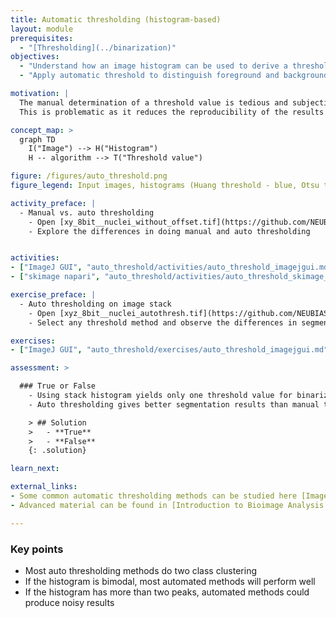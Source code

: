 ```yaml
---
title: Automatic thresholding (histogram-based)
layout: module
prerequisites:
  - "[Thresholding](../binarization)"
objectives:
  - "Understand how an image histogram can be used to derive a threshold"
  - "Apply automatic threshold to distinguish foreground and background pixels"

motivation: |
  The manual determination of a threshold value is tedious and subjective.
  This is problematic as it reduces the reproducibility of the results and may preclude determining threshold values for many different images as the dataset becomes large. It is therefore important to know about reproducible mathematical approaches to automatically determine threshold values for image segmentation.

concept_map: >
  graph TD
    I("Image") --> H("Histogram")
    H -- algorithm --> T("Threshold value")

figure: /figures/auto_threshold.png
figure_legend: Input images, histograms (Huang threshold - blue, Otsu threshold - orange),  binary images (Huang), binary images (Otsu).

activity_preface: |
  - Manual vs. auto thresholding
    - Open [xy_8bit__nuclei_without_offset.tif](https://github.com/NEUBIAS/training-resources/raw/master/image_data/xy_8bit__nuclei_without_offset.tif) and [xy_8bit__nuclei_with_offset.tif](https://github.com/NEUBIAS/training-resources/raw/master/image_data/xy_8bit__nuclei_with_offset.tif)
    - Explore the differences in doing manual and auto thresholding


activities:
- ["ImageJ GUI", "auto_threshold/activities/auto_threshold_imagejgui.md", "markdown"]
- ["skimage napari", "auto_threshold/activities/auto_threshold_skimage_napari.py", "python"]

exercise_preface: |
  - Auto thresholding on image stack
    - Open [xyz_8bit__nuclei_autothresh.tif](https://github.com/NEUBIAS/training-resources/raw/master/image_data/xyz_8bit__nuclei_autothresh.tif)
    - Select any threshold method and observe the differences in segmentation when you use the histogram computed from all images in 3D stack      

exercises:
- ["ImageJ GUI", "auto_threshold/exercises/auto_threshold_imagejgui.md", "markdown"]

assessment: >

  ### True or False
    - Using stack histogram yields only one threshold value for binarization when applying auto thresholding
    - Auto thresholding gives better segmentation results than manual thresholding in the presence of noise

    > ## Solution
    >   - **True**
    >   - **False**
    {: .solution}

learn_next:

external_links:
- Some common automatic thresholding methods can be studied here [Imagej.net Auto-threshold](https://imagej.net/plugins/auto-threshold)
- Advanced material can be found in [Introduction to Bioimage Analysis by Pete Bankhead](https://bioimagebook.github.io/chapters/2-processing/3-thresholding/thresholding.html)

---
```


### Key points
- Most auto thresholding methods do two class clustering
- If the histogram is bimodal, most automated methods will perform well
- If the histogram has more than two peaks, automated methods could produce noisy results

